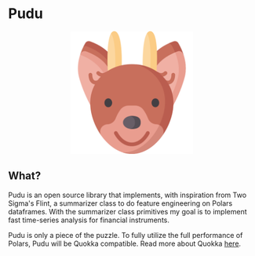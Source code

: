 # Pudu

<p align="center">
  <img src="https://github.com/fabioibanez/pudu/blob/main/pudu.png" width="250" height="250" alt="Title"/>
</p>

## What?
Pudu is an open source library that implements, with inspiration from Two Sigma's Flint, a summarizer class to do feature engineering on Polars dataframes. With the summarizer class primitives my goal is to implement fast time-series analysis for financial instruments.

Pudu is only a piece of the puzzle. To fully utilize the full performance of Polars, Pudu will be Quokka compatible. Read more about Quokka [here](https://github.com/marsupialtail/quokka).
